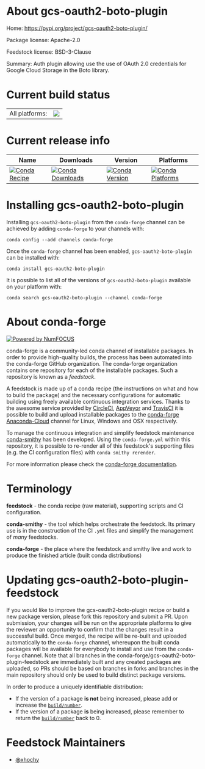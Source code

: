 About gcs-oauth2-boto-plugin
============================

Home: https://pypi.org/project/gcs-oauth2-boto-plugin/

Package license: Apache-2.0

Feedstock license: BSD-3-Clause

Summary: Auth plugin allowing use the use of OAuth 2.0 credentials for Google Cloud Storage in the Boto library.



Current build status
====================


<table><tr><td>All platforms:</td>
    <td>
      <a href="https://dev.azure.com/conda-forge/feedstock-builds/_build/latest?definitionId=9606&branchName=master">
        <img src="https://dev.azure.com/conda-forge/feedstock-builds/_apis/build/status/gcs-oauth2-boto-plugin-feedstock?branchName=master">
      </a>
    </td>
  </tr>
</table>

Current release info
====================

| Name | Downloads | Version | Platforms |
| --- | --- | --- | --- |
| [![Conda Recipe](https://img.shields.io/badge/recipe-gcs--oauth2--boto--plugin-green.svg)](https://anaconda.org/conda-forge/gcs-oauth2-boto-plugin) | [![Conda Downloads](https://img.shields.io/conda/dn/conda-forge/gcs-oauth2-boto-plugin.svg)](https://anaconda.org/conda-forge/gcs-oauth2-boto-plugin) | [![Conda Version](https://img.shields.io/conda/vn/conda-forge/gcs-oauth2-boto-plugin.svg)](https://anaconda.org/conda-forge/gcs-oauth2-boto-plugin) | [![Conda Platforms](https://img.shields.io/conda/pn/conda-forge/gcs-oauth2-boto-plugin.svg)](https://anaconda.org/conda-forge/gcs-oauth2-boto-plugin) |

Installing gcs-oauth2-boto-plugin
=================================

Installing `gcs-oauth2-boto-plugin` from the `conda-forge` channel can be achieved by adding `conda-forge` to your channels with:

```
conda config --add channels conda-forge
```

Once the `conda-forge` channel has been enabled, `gcs-oauth2-boto-plugin` can be installed with:

```
conda install gcs-oauth2-boto-plugin
```

It is possible to list all of the versions of `gcs-oauth2-boto-plugin` available on your platform with:

```
conda search gcs-oauth2-boto-plugin --channel conda-forge
```


About conda-forge
=================

[![Powered by NumFOCUS](https://img.shields.io/badge/powered%20by-NumFOCUS-orange.svg?style=flat&colorA=E1523D&colorB=007D8A)](http://numfocus.org)

conda-forge is a community-led conda channel of installable packages.
In order to provide high-quality builds, the process has been automated into the
conda-forge GitHub organization. The conda-forge organization contains one repository
for each of the installable packages. Such a repository is known as a *feedstock*.

A feedstock is made up of a conda recipe (the instructions on what and how to build
the package) and the necessary configurations for automatic building using freely
available continuous integration services. Thanks to the awesome service provided by
[CircleCI](https://circleci.com/), [AppVeyor](https://www.appveyor.com/)
and [TravisCI](https://travis-ci.com/) it is possible to build and upload installable
packages to the [conda-forge](https://anaconda.org/conda-forge)
[Anaconda-Cloud](https://anaconda.org/) channel for Linux, Windows and OSX respectively.

To manage the continuous integration and simplify feedstock maintenance
[conda-smithy](https://github.com/conda-forge/conda-smithy) has been developed.
Using the ``conda-forge.yml`` within this repository, it is possible to re-render all of
this feedstock's supporting files (e.g. the CI configuration files) with ``conda smithy rerender``.

For more information please check the [conda-forge documentation](https://conda-forge.org/docs/).

Terminology
===========

**feedstock** - the conda recipe (raw material), supporting scripts and CI configuration.

**conda-smithy** - the tool which helps orchestrate the feedstock.
                   Its primary use is in the construction of the CI ``.yml`` files
                   and simplify the management of *many* feedstocks.

**conda-forge** - the place where the feedstock and smithy live and work to
                  produce the finished article (built conda distributions)


Updating gcs-oauth2-boto-plugin-feedstock
=========================================

If you would like to improve the gcs-oauth2-boto-plugin recipe or build a new
package version, please fork this repository and submit a PR. Upon submission,
your changes will be run on the appropriate platforms to give the reviewer an
opportunity to confirm that the changes result in a successful build. Once
merged, the recipe will be re-built and uploaded automatically to the
`conda-forge` channel, whereupon the built conda packages will be available for
everybody to install and use from the `conda-forge` channel.
Note that all branches in the conda-forge/gcs-oauth2-boto-plugin-feedstock are
immediately built and any created packages are uploaded, so PRs should be based
on branches in forks and branches in the main repository should only be used to
build distinct package versions.

In order to produce a uniquely identifiable distribution:
 * If the version of a package **is not** being increased, please add or increase
   the [``build/number``](https://conda.io/docs/user-guide/tasks/build-packages/define-metadata.html#build-number-and-string).
 * If the version of a package **is** being increased, please remember to return
   the [``build/number``](https://conda.io/docs/user-guide/tasks/build-packages/define-metadata.html#build-number-and-string)
   back to 0.

Feedstock Maintainers
=====================

* [@xhochy](https://github.com/xhochy/)

